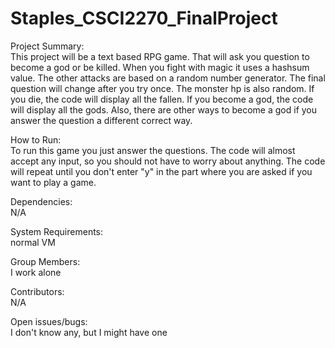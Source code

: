 # Staples_CSCI2270_FinalProject

Project Summary:  
This project will be a text based RPG game. That will ask you question to become a god or be killed.  When you fight with magic it uses a hashsum value.  The other attacks are based on a random number generator.  The final question will change after you try once.  The monster hp is also random.  If you die, the code will display all the fallen.  If you become a god, the code will display all the gods. Also, there are other ways to become a god if you answer the question a different correct way.

How to Run:  
To run this game you just answer the questions.  The code will almost accept any input, so you should not have to worry about anything.  The code will repeat until you don't enter "y" in the part where you are asked if you want to play a game.

Dependencies:  
N/A

System Requirements:  
normal VM

Group Members:  
I work alone

Contributors:  
N/A

Open issues/bugs:  
I don't know any, but I might have one
